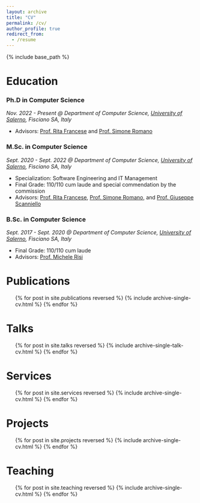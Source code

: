 ```yaml
---
layout: archive
title: "CV"
permalink: /cv/
author_profile: true
redirect_from:
  - /resume
---
```


{% include base_path %}

Education
======
### Ph.D in Computer Science
_Nov. 2022 - Present @ Department of Computer Science, [University of Salerno](https://web.unisa.it/en/university), Fisciano SA, Italy_
* Advisors: [Prof. Rita Francese](https://docenti.unisa.it/004763/home) and [Prof. Simone Romano](https://sites.google.com/view/simoneromano/home?authuser=0)

### M.Sc. in Computer Science
_Sept. 2020 - Sept. 2022 @ Department of Computer Science, [University of Salerno](https://web.unisa.it/en/university), Fisciano SA, Italy_
* Specialization: Software Engineering and IT Management
* Final Grade: 110/110 cum laude and special commendation by the commission
* Advisors: [Prof. Rita Francese](https://docenti.unisa.it/004763/home), [Prof. Simone Romano](https://sites.google.com/view/simoneromano/home?authuser=0), and [Prof. Giuseppe Scanniello](https://sites.google.com/view/prof-giuseppe-scanniello/home)

### B.Sc. in Computer Science
_Sept. 2017 - Sept. 2020 @ Department of Computer Science, [University of Salerno](https://web.unisa.it/en/university), Fisciano SA, Italy_
* Final Grade: 110/110 cum laude
* Advisors: [Prof. Michele Risi](https://docenti.unisa.it/005637/home)


Publications
======
  <ul>{% for post in site.publications reversed %}
    {% include archive-single-cv.html %}
  {% endfor %}</ul>

  
Talks
======
  <ul>{% for post in site.talks reversed %}
    {% include archive-single-talk-cv.html  %}
  {% endfor %}</ul>

  
Services
======
  <ul>{% for post in site.services reversed %}
    {% include archive-single-cv.html  %}
  {% endfor %}</ul>
  
Projects
======
  <ul>{% for post in site.projects reversed %}
    {% include archive-single-cv.html  %}
  {% endfor %}</ul>

  
Teaching
======
  <ul>{% for post in site.teaching reversed %}
    {% include archive-single-cv.html %}
  {% endfor %}</ul>

